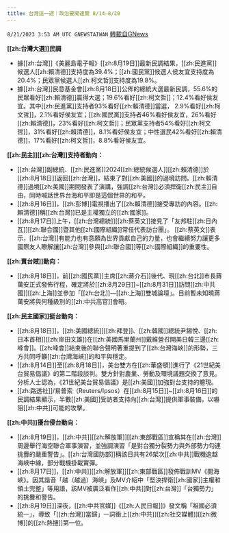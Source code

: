 ```yaml
---
title: 台灣這一週｜政治要聞速覽 8/14—8/20
---
```

`8/21/2023 3:53 AM UTC GNEWSTAIWAN` [轉載自GNews](https://gnews.org/articles/1576915)

**[[zh:台灣大選]]民調**

*   據[[zh:台灣]]《美麗島電子報》[[zh:8月19日]]最新民調結果，[[zh:民進黨]]候選人[[zh:賴清德]]支持度為39.4%；[[zh:國民黨]]候選人侯友宜支持度為20.4%；民眾黨候選人[[zh:柯文哲]]支持度為19.8%。
*   據[[zh:台灣]]民意基金會[[zh:8月18日]]公佈的總統大選最新民調，55.6%的民眾看好[[zh:賴清德]]贏得大選；19.6%看好[[zh:柯文哲]]；12.4%看好侯友宜。其中[[zh:民進黨]]支持者93%看好[[zh:賴清德]]當選， 2.9%看好[[zh:柯文哲]]，2.1%看好侯友宜；[[zh:國民黨]]支持者46%看好侯友宜，26%看好[[zh:賴清德]]，23%看好[[zh:柯文哲]]；民眾黨支持者54%看好[[zh:柯文哲]]，31%看好[[zh:賴清德]]，8.1%看好侯友宜；中性選民42%看好[[zh:賴清德]]，17%看好[[zh:柯文哲]]，8.8%看好侯友宜。

  

**[[zh:民主]][[zh:台灣]]支持者動向：**

*   [[zh:台灣]]副總統、[[zh:民進黨]]2024[[zh:總統候選人]][[zh:賴清德]]於[[zh:8月18日]]返回[[zh:台灣]]，結束了對[[zh:美國]]的過境訪問。[[zh:賴清德]]過境[[zh:美國]]期間發表了演講，強調[[zh:台灣]]必須捍衛[[zh:民主]]自由，同時喊話世界台海和平即是這個世界的和平。
*   [[zh:8月16日]]，[[zh:彭博]]電視播出了[[zh:賴清德]]接受專訪的內容。[[zh:賴清德]]稱[[zh:台灣]]已是主權獨立的[[zh:國家]]。
*   [[zh:8月17日]]上午，[[zh:台灣總統]][[zh:蔡英文]]接見了「友邦駐[[zh:日內瓦]][[zh:聯合國]]暨其他[[zh:國際組織]]常任代表訪台團」。 [[zh:蔡英文]]表示，[[zh:台灣]]有能力也有意願為世界貢獻自己的力量，也會繼續努力讓更多國際友人瞭解讓[[zh:台灣]]參與[[zh:聯合國]]等[[zh:國際組織]]的重要性。

  

**[[zh:賣台賊]]動向：**

*   [[zh:8月18日]]，前[[zh:國民黨]]主席[[zh:蔣介石]]後代、現[[zh:台北]]市長蔣萬安正式發佈行程，確定將於[[zh:8月29日]]~[[zh:8月31日]]訪問[[zh:中共國]][[zh:上海]]並參加「[[zh:台北]]—[[zh:上海]]雙城論壇」。目前暫未知曉蔣萬安將與何種級別的[[zh:中共高官]]會晤。

  

**[[zh:民主國家]]挺台動向：**

*   [[zh:8月18日]]，[[zh:美國總統]][[zh:拜登]]、[[zh:韓國]]總統尹錫悅、[[zh:日本首相]][[zh:岸田文雄]]在[[zh:美國馬里蘭州]]戴維營召開美日韓三邊[[zh:峰會]]。[[zh:峰會]]結束後的聯合聲明著重提到了[[zh:台灣海峽]]的形勢，三方共同呼籲[[zh:台灣海峽]]的和平與穩定。
*   [[zh:8月14日]]至[[zh:8月18日]]，美台雙方在[[zh:華盛頓]]進行了《21世紀美台貿易倡議》的第二階段談判。雙方針對農業、勞動及環境議題交換了意見。分析人士認為，《21世紀美台貿易倡議》是[[zh:美國]]加強對台支持的體現。
*   [[zh:路透社]]/易普索（Reuters/Ipsos）在[[zh:8月15日]]~[[zh:8月16日]]的民調結果顯示，半數[[zh:美國]]受訪者支持向[[zh:台灣]]提供軍事裝備，以嚇阻[[zh:中共]]可能的攻擊。

  

**[[zh:中共]]擾台侵台動向：**

*   [[zh:8月19日]]，[[zh:中共]][[zh:解放軍]][[zh:東部戰區]]宣稱其在[[zh:台灣]]周邊舉行海空聯合軍事演習，並強調演習「是對台獨分裂勢力與外部勢力勾連挑釁的嚴重警告」。[[zh:台灣國防部]]稱該日共有26架次[[zh:中共]]戰機逾越海峽中線，部分戰機掛載實彈。
*   [[zh:8月17日]]，[[zh:中共]][[zh:解放軍]][[zh:東部戰區]]發佈戰訓MV《閱海峽》。因其諧音「越（越過）海峽」及MV介紹中「堅決捍衛[[zh:國家]]主權和領土完整」等用語，該MV被廣泛看作[[zh:中共]]對[[zh:台灣]]「台獨勢力」的挑釁和警告。
*   [[zh:8月19日]]深夜，[[zh:中共官媒]]《[[zh:人民日報]]》發文稱「祖國必須統一」，導致「[[zh:台灣]]當歸」一詞衝上[[zh:中共]][[zh:社交媒體]][[zh:微博]]的[[zh:熱搜]]第一位。
